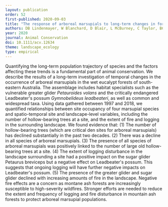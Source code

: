 ```yaml
---
layout: publication
order: 52
first-published: 2020-09-03
title: "The response of arboreal marsupials to long-term changes in forest disturbance."
authors: DB Lindenmayer, W Blanchard, D Blair, L McBurney, C Taylor, BC Scheele, <b>MJ Westgate</b>, N Robinson & CN Foster
year: 2020
journal: Animal Conservation
doi: 10.1111/acv.12634
theme: landscape_ecology
type: empirical
---
```

Quantifying the long-term population trajectory of species and the factors affecting these trends is a fundamental part of animal conservation. We describe the results of a long-term investigation of temporal changes in the occurrence of arboreal marsupials in the wet eucalypt forests of south-eastern Australia. The assemblage includes habitat specialists such as the vulnerable greater glider <i>Petauroides volans</i> and the critically endangered Leadbeater's possum <i>Gymnobelideus leadbeateri</i>, as well as common and widespread taxa. Using data gathered between 1997 and 2018, we quantified relationships between site occupancy of four marsupial species and spatio-temporal site and landscape-level variables, including the number of hollow-bearing trees at a site, and the extent of fire and logging in the surrounding landscape. We found evidence that: (1) The number of hollow-bearing trees (which are critical den sites for arboreal marsupials) has declined substantially in the past two decades. (2) There was a decline in all species of arboreal marsupials. (3) The presence of all species of arboreal marsupials was positively linked to the number of large old hollow-bearing trees at a site. (4) The extent of logging disturbance in the landscape surrounding a site had a positive impact on the sugar glider Petaurus breviceps but a negative effect on Leadbeater's possum. This suggests that ongoing logging will have further negative impacts on Leadbeater's possum. (5) The presence of the greater glider and sugar glider declined with increasing amounts of fire in the landscape. Negative fire effects are a concern as montane ash forests are increasingly susceptible to high-severity wildfires. Stronger efforts are needed to reduce the extent and frequency of logging and fire disturbance in mountain ash forests to protect arboreal marsupial populations.